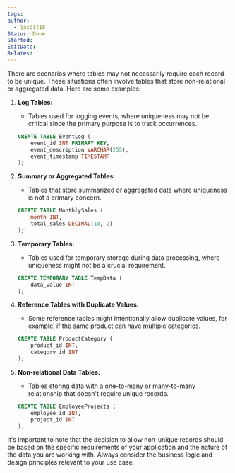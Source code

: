 ```yaml
---
tags: 
author:
  - jacgit18
Status: Done
Started: 
EditDate: 
Relates:
---
```

There are scenarios where tables may not necessarily require each record to be unique. These situations often involve tables that store non-relational or aggregated data. Here are some examples:

1. **Log Tables:**
   - Tables used for logging events, where uniqueness may not be critical since the primary purpose is to track occurrences.

   ```sql
   CREATE TABLE EventLog (
       event_id INT PRIMARY KEY,
       event_description VARCHAR(255),
       event_timestamp TIMESTAMP
   );
   ```

2. **Summary or Aggregated Tables:**
   - Tables that store summarized or aggregated data where uniqueness is not a primary concern.

   ```sql
   CREATE TABLE MonthlySales (
       month INT,
       total_sales DECIMAL(10, 2)
   );
   ```

3. **Temporary Tables:**
   - Tables used for temporary storage during data processing, where uniqueness might not be a crucial requirement.

   ```sql
   CREATE TEMPORARY TABLE TempData (
       data_value INT
   );
   ```

4. **Reference Tables with Duplicate Values:**
   - Some reference tables might intentionally allow duplicate values, for example, if the same product can have multiple categories.

   ```sql
   CREATE TABLE ProductCategory (
       product_id INT,
       category_id INT
   );
   ```

5. **Non-relational Data Tables:**
   - Tables storing data with a one-to-many or many-to-many relationship that doesn't require unique records.

   ```sql
   CREATE TABLE EmployeeProjects (
       employee_id INT,
       project_id INT
   );
   ```

It's important to note that the decision to allow non-unique records should be based on the specific requirements of your application and the nature of the data you are working with. Always consider the business logic and design principles relevant to your use case.